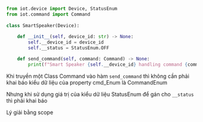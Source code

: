 
```python
from iot.device import Device, StatusEnum  
from iot.command import Command
  
class SmartSpeaker(Device):  
  
	def __init__(self, device_id: str) -> None:  
		self.__device_id = device_id  
		self.__status = StatusEnum.OFF

	def send_command(self, command: Command) -> None:  
		print(f"Smart Speaker {self.__device_id} handling command {command.cmd_Enum}.")
```

Khi truyền một Class Command vào hàm `send_command` thì không cần phải khai báo kiểu dữ liệu của property cmd_Enum là CommandEnum

Nhưng khi sử dụng giá trị của kiểu dữ liệu StatusEnum để gán cho `__status` thì phải khai báo

Lý giải bằng scope
